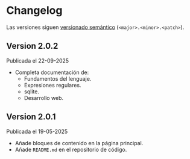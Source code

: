 # Changelog

Las versiones siguen [versionado semántico](https://semver.org/) (`<major>.<minor>.<patch>`).

## Version 2.0.2

Publicada el 22-09-2025

- Completa documentación de:
    - Fundamentos del lenguaje.
    - Expresiones regulares.
    - sqlite.
    - Desarrollo web.

## Version 2.0.1

Publicada el 19-05-2025

- Añade bloques de contenido en la página principal.
- Añade `README.md` en el repositorio de código.
